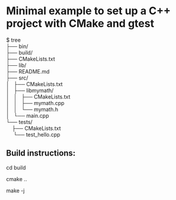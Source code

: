 # Minimal example to set up a C++ project with CMake and gtest

$ tree
<br>├── bin/
<br>├── build/
<br>├── CMakeLists.txt
<br>├── lib/
<br>├── README.md
<br>├── src/
<br>│   ├── CMakeLists.txt
<br>│   ├── libmymath/
<br>│   │   ├── CMakeLists.txt
<br>│   │   ├── mymath.cpp
<br>│   │   └── mymath.h
<br>│   └── main.cpp
<br>└── tests/
<br>     ├── CMakeLists.txt
<br>     └── test_hello.cpp

## Build instructions:

cd build 

cmake ..

make -j

